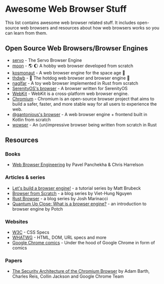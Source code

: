 # Awesome Web Browser Stuff

This list contains awesome web browser related stuff. It includes open-source web browsers and resources about how web browsers works so you can learn from them.

## Open Source Web Browsers/Browser Engines

- [servo](https://github.com/servo/servo) - The Servo Browser Engine
- [moon](https://github.com/ZeroX-DG/moon) - :earth_americas: :moon: A hobby web browser developed from scratch
- [kosmonaut](https://github.com/twilco/kosmonaut) - A web browser engine for the space age :rocket:
- [thdwb](https://github.com/danfragoso/thdwb) - :hotdog: The hotdog web browser and browser engine :hotdog:
- [naglfar](https://github.com/maekawatoshiki/naglfar) - A toy web browser implemented in Rust from scratch
- [SerenityOS's browser](https://github.com/SerenityOS/serenity/tree/master/Userland/Applications/Browser) - A browser written for SerenityOS
- [WebKit](https://github.com/WebKit/WebKit) - WebKit is a cross-platform web browser engine.
- [Chromium](https://github.com/chromium/chromium) - Chromium is an open-source browser project that aims to build a safer, faster, and more stable way for all users to experience the web.
- [@gantonious's browser](https://github.com/gantonious/browser) - A web browser engine + frontend built in Kotlin from scratch
- [wowser](https://github.com/quittle/wowser) - An (un)impressive browser being written from scratch in Rust

## Resources

### Books

- [Web Browser Engineering](http://browser.engineering/) by Pavel Panchekha & Chris Harrelson

### Articles & series

- [Let's build a browser engine!](https://limpet.net/mbrubeck/2014/08/08/toy-layout-engine-1.html) - a tutorial series by Matt Brubeck
- [Browser from Scratch](https://zerox-dg.github.io/blog/tags/browser-from-scratch/) - a blog series by Viet-Hung Nguyen
- [Rust Browser](https://joshondesign.com/tags/browser) - a blog series by Josh Marinacci
- [Quantum Up Close: What is a browser engine?](https://hacks.mozilla.org/2017/05/quantum-up-close-what-is-a-browser-engine/) - an introduction to browser engine by Potch

### Websites

- [W3C](https://www.w3.org/) - CSS Specs
- [WHATWG](https://spec.whatwg.org/) - HTML, DOM, URL specs and more
- [Google Chrome comics](https://www.google.com/googlebooks/chrome/) - Under the hood of Google Chrome in form of comics

### Papers

- [The Security Architecture of the Chromium Browser](https://seclab.stanford.edu/websec/chromium/chromium-security-architecture.pdf) by Adam Barth, Charles Reis, Collin Jackson and Google Chrome Team
